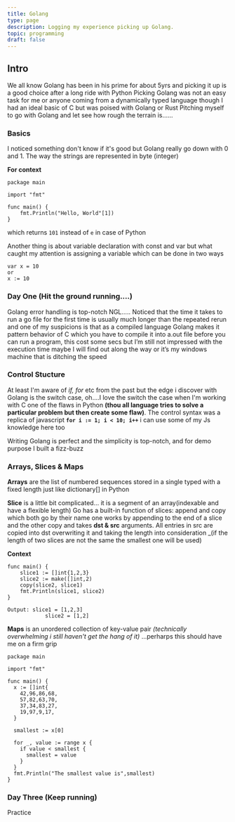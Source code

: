 ```yaml
---
title: Golang
type: page
description: Logging my experience picking up Golang.
topic: programming
draft: false
---
```


## Intro

We all know Golang has been in his prime for about 5yrs and
picking it up is a good choice after a long ride with Python Picking
Golang was not an easy task for me or anyone coming from a
dynamically typed language though I had an ideal basic of C but
was poised with Golang or Rust Pitching myself to go with Golang
and let see how rough the terrain is……

### Basics

I noticed something don't know if it's good but Golang really go down with 0 and 1.
The way the strings are represented in byte (integer)

**For context**

```
package main

import "fmt"

func main() {
    fmt.Println("Hello, World"[1])
}
```

which returns `101` instead of `e` in case of Python

Another thing is about variable declaration with const and var but what caught my attention is assigning a variable which can be done in two ways

```
var x = 10
or
x := 10
```

### Day One (Hit the ground running....)

Golang error handling is top-notch NGL….. Noticed that the time it
takes to run a go file for the first time is usually much longer than
the repeated rerun and one of my suspicions is that as a compiled
language Golang makes it pattern behavior of C which you have to
compile it into a.out file before you can run a program, this cost
some secs but I’m still not impressed with the execution time
maybe I will find out along the way or it’s my windows machine
that is ditching the speed

### Control Stucture

At least I'm aware of _if, for_ etc from the past but the edge i
discover with Golang is the switch case, oh....I love the switch
the case when I'm working with C one of the flaws in Python **(thou 
all language tries to solve a particular problem but then 
create some flaw)**. The control syntax was a replica of javascript
**`for i := 1; i < 10; i++`** i can use some of my Js knowledge here too 

Writing Golang is perfect and the simplicity is top-notch, and for 
demo purpose I built a fizz-buzz

### Arrays, Slices & Maps

**Arrays** are the list of numbered sequences stored in a single typed 
with a fixed length just like dictionary[] in Python

**Slice** is a little bit complicated... it is a segment of an 
array(indexable and have a flexible length)
Go has a built-in function of slices:
append and copy which both go by their name one works by 
appending to the end of a slice and the other copy and takes
**dst & src** arguments. All entries in src are copied into dst
overwriting it and taking the length into consideration
_(if the length of two slices are not the same the smallest one
will be used)

**Context**
```
func main() {
    slice1 := []int{1,2,3}
    slice2 := make([]int,2)
    copy(slice2, slice1)
    fmt.Println(slice1, slice2)
}

Output: slice1 = [1,2,3]
            slice2 = [1,2]
```
**Maps** is an unordered collection of key-value pair
_(technically overwhelming i still haven't get the hang of it)_
...perharps this should have me on a firm grip

```
package main

import "fmt"

func main() {
  x := []int{
    42,96,86,68,
    57,82,63,70,
    37,34,83,27,
    19,97,9,17,
  }

  smallest := x[0]

  for _, value := range x {
    if value < smallest {
      smallest = value
    }
  }
  fmt.Println("The smallest value is",smallest)
}
```

### Day Three (Keep running)
Practice